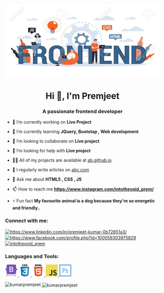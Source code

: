  <img
      style="width: 100%; height: 240px"
      src="Images/banner-img.webp"
      alt="banner"
    />
    
<h1 align="center">Hi 👋, I'm Premjeet</h1>
<h3 align="center">A passionate frontend developer</h3>

<!-- <img
      style="width: 200px; height: 150px; float:right"
      src="Images/giphy-img.gif"
      alt="gift img"
    /> -->

- 🔭 I’m currently working on **Live Project**

- 🌱 I’m currently learning **JQuery, Bootstap , Web development**

- 👯 I’m looking to collaborate on **Live project**

- 🤝 I’m looking for help with **Live project**

- 👨‍💻 All of my projects are available at [ab.github.io](ab.github.io)

- 📝 I regularly write articles on [abc.com](abc.com)

- 💬 Ask me about **HTML5 , CSS , JS**

- 📫 How to reach me **https://www.instagram.com/intothevoid_prem/**

- ⚡ Fun fact **My favourite animal is a dog because they're so energetic and friendly..**

<h3 align="left">Connect with me:</h3>
<p align="left">
<a href="https://linkedin.com/in/https://www.linkedin.com/in/premjeet-kumar-0b72851a3/" target="blank"><img align="center" src="https://raw.githubusercontent.com/rahuldkjain/github-profile-readme-generator/master/src/images/icons/Social/linked-in-alt.svg" alt="https://www.linkedin.com/in/premjeet-kumar-0b72851a3/" height="30" width="40" /></a>
<a href="https://fb.com/https://www.facebook.com/profile.php?id=100059303975829" target="blank"><img align="center" src="https://raw.githubusercontent.com/rahuldkjain/github-profile-readme-generator/master/src/images/icons/Social/facebook.svg" alt="https://www.facebook.com/profile.php?id=100059303975829" height="30" width="40" /></a>
<a href="https://instagram.com/intothevoid_prem" target="blank"><img align="center" src="https://raw.githubusercontent.com/rahuldkjain/github-profile-readme-generator/master/src/images/icons/Social/instagram.svg" alt="intothevoid_prem" height="30" width="40" /></a>
</p>

<h3 align="left">Languages and Tools:</h3>
<p align="left"> <a href="https://getbootstrap.com" target="_blank" rel="noreferrer"> <img src="https://raw.githubusercontent.com/devicons/devicon/master/icons/bootstrap/bootstrap-plain-wordmark.svg" alt="bootstrap" width="40" height="40"/> </a> <a href="https://www.w3schools.com/css/" target="_blank" rel="noreferrer"> <img src="https://raw.githubusercontent.com/devicons/devicon/master/icons/css3/css3-original-wordmark.svg" alt="css3" width="40" height="40"/> </a> <a href="https://www.w3.org/html/" target="_blank" rel="noreferrer"> <img src="https://raw.githubusercontent.com/devicons/devicon/master/icons/html5/html5-original-wordmark.svg" alt="html5" width="40" height="40"/> </a> <a href="https://developer.mozilla.org/en-US/docs/Web/JavaScript" target="_blank" rel="noreferrer"> <img src="https://raw.githubusercontent.com/devicons/devicon/master/icons/javascript/javascript-original.svg" alt="javascript" width="40" height="40"/> </a> <a href="https://www.photoshop.com/en" target="_blank" rel="noreferrer"> <img src="https://raw.githubusercontent.com/devicons/devicon/master/icons/photoshop/photoshop-line.svg" alt="photoshop" width="40" height="40"/> </a> </p>

<p><img align="left" src="https://github-readme-stats.vercel.app/api/top-langs?username=kumarpremjeet&show_icons=true&locale=en&layout=compact" alt="kumarpremjeet" /></p>

<p>&nbsp;<img align="center" src="https://github-readme-stats.vercel.app/api?username=kumarpremjeet&show_icons=true&locale=en" alt="kumarpremjeet" /></p>
